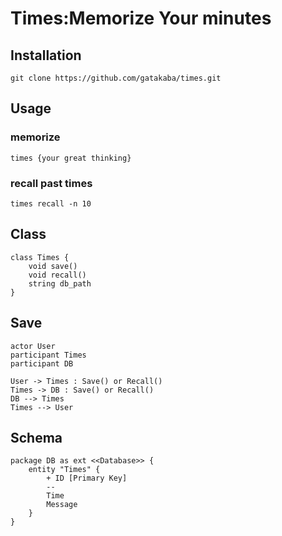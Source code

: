 # Times:Memorize Your minutes

## Installation

`git clone https://github.com/gatakaba/times.git`

## Usage

### memorize

`times {your great thinking}`

### recall past times

`times recall -n 10`

## Class

```plantuml
class Times {
    void save()
    void recall()
    string db_path
}
```

## Save

```plantuml
actor User
participant Times
participant DB

User -> Times : Save() or Recall()
Times -> DB : Save() or Recall()
DB --> Times
Times --> User
```

## Schema

```plantuml
package DB as ext <<Database>> {
    entity "Times" {
        + ID [Primary Key]
        --
        Time
        Message
    }
}
```
